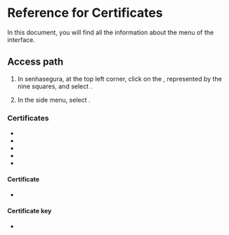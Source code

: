 # Reference for Certificates 

In this document, you will find all the information about the  menu of the  interface.

## Access path

1. In senhasegura, at the top left corner, click on the , represented by the nine squares, and select .

1. In the side menu, select .

### Certificates

* 
* 
* 
* 
* 

#### Certificate

* 

#### Certificate key

* 